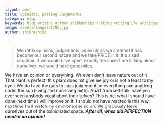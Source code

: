 ```yaml
---
layout: post
title: Opinions, passing Judgements
category: blog
keywords: blog writing author shikhashikz writing writinglife writingcommunity dailyblogpost dailyblogpostchallenge life experiences 
image: assets/images/2706.jpg
author: shikhashikz

---
```

>We rattle opinions, judgements, as easily as we breathe! It has become our second nature and we take PRIDE in it. It's a sad situation. If we would have spent exactly the same time talking about ourselves, we would have gone miles.

We have an opinion on everything. We even don't leave nature out of it. That plant is perfect, this plant does not give me joy or is not a feast to my eyes. We do have the guts to pass judgement on everything and anything under the sun (living and non-living both). Apart from self-talk, have you ever seen anybody vocal about their selves? This is not what I should have done, next time I will improve on it. I should not have reacted in this way, next time I will watch my emotions and so on. We graciously leave ourselves out of the opinionated space. ***After all, when did PERFECTION needed an opinion!***
